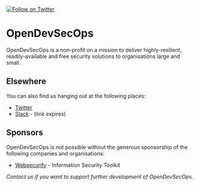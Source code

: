 [![Follow on Twitter](https://img.shields.io/twitter/follow/opendevsecops.svg?logo=twitter)](https://twitter.com/opendevsecops)

# OpenDevSecOps

OpenDevSecOps is a non-profit on a mission to deliver highly-resilient, readily-available and free security solutions to organisations large and small.

## Elsewhere

You can also find us hanging out at the following places:

* [Twitter](https://twitter.com/opendevsecops)
* [Slack](https://join.slack.com/t/opendevsecops/shared_invite/enQtNDYyMTE4OTMzNjk2LTMzNGU0MWIwYWRlM2U3ZGEwM2YyYTM3Njg1MzIwODc2ZDgwNGRhNmRjYjU2N2Y1MjNiYWM4ZWMxNWE1OWM2YjI) - (link expires)

## Sponsors

OpenDevSecOps is not possible without the generous sponsorship of the following companies and organisations:

* [Websecurify](https://websecurify.com) - Information Security Toolkit

_Contact us if you want to support further development of OpenDevSecOps._
